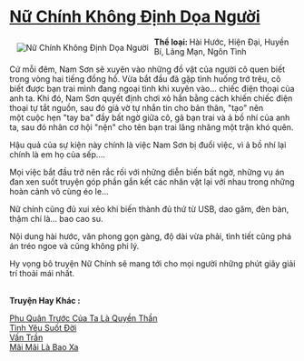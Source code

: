 <a href="https://utruyen.com/nu-chinh-khong-dinh-doa-nguoi/24797/" title="Nữ Chính Không Định Dọa Người"><h1>Nữ Chính Không Định Dọa Người</h1></a><div style="display:table"><img align="right" style="float: left; padding: 10px;" src="https://utruyen.com/images/story/200x260/nu-chinh-khong-dinh-doa-nguoi.jpg" alt="Nữ Chính Không Định Dọa Người"><b>Thể loại: </b>Hài Hước, Hiện Đại, Huyền Bí, Lãng Mạn, Ngôn Tình<p></p>Cứ mỗi đêm, Nam Sơn sẽ xuyên vào những đồ vật của người cô quen biết trong vòng hai tiếng đồng hồ. Vừa bắt đầu đã gặp tình huống trớ trêu, cô biết được bạn trai mình đang ngoại tình khi xuyên vào... chiếc điện thoại của anh ta. Khi đó, Nam Sơn quyết định chơi xỏ hắn bằng cách khiến chiếc điện thoại tự tắt nguồn, sau đó giả vờ tự nhắn tin cho bản thân, "tạo" nên một cuộc hẹn "tay ba" đầy bất ngờ giữa cô, gã bạn trai và ả bồ nhí của anh ta, sau đó nhân cơ hội "nện" cho tên bạn trai lăng nhăng một trận khó quên.<p></p>Hậu quả của sự kiện này chính là việc Nam Sơn bị đuổi việc, vì ả bồ nhí lại chính là em họ của sếp....<p></p>Mọi việc bắt đầu trở nên rắc rối với những diễn biến bất ngờ, những vụ án đan xen suốt truyện góp phần gắn kết các nhân vật lại với nhau trong những hoàn cảnh vô cùng éo le...<p></p>Nữ chính cũng đủ xui xẻo khi biến thành đủ thứ từ USB, dao găm, đèn bàn, thậm chí là... bao cao su.<p></p>Nội dung hài hước, văn phong gọn gàng, độ dài vừa phải, tình tiết cũng phá án tréo ngoe và cũng không phi lý.<p></p>Hy vọng bô truyện Nữ Chính sẽ mang tới cho mọi người những phút giây giải trí thoải mái nhất.</div><p><br><b>Truyện Hay Khác :</b></p><a href="https://utruyen.com/phu-quan-truoc-cua-ta-la-quyen-than/18911/" alt="Phu Quân Trước Của Ta Là Quyền Thần">Phu Quân Trước Của Ta Là Quyền Thần</a><br/><a href="https://github.com/mlquan/truyenhay/tree/master/truyenhay/25021/" alt="Tình Yêu Suốt Đời">Tình Yêu Suốt Đời</a><br/><a href="https://github.com/quanluxury/dammy/tree/master/truyenhay/25117/" alt="Vấn Trần">Vấn Trần</a><br/><a href="https://github.com/quanluxury/truyenhot/tree/master/truyenhay/1878/" alt="Mãi Mãi Là Bao Xa">Mãi Mãi Là Bao Xa</a><br/>
